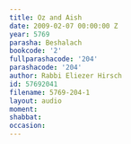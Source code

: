 ```yaml
---
title: Oz and Aish
date: 2009-02-07 00:00:00 Z
year: 5769
parasha: Beshalach
bookcode: '2'
fullparashacode: '204'
parashacode: '204'
author: Rabbi Eliezer Hirsch
id: 57692041
filename: 5769-204-1
layout: audio
moment: 
shabbat: 
occasion: 
---
```


